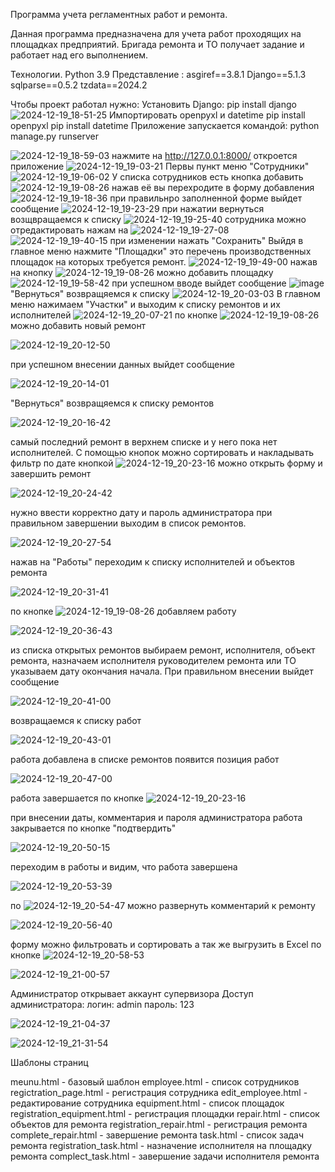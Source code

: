 Программа учета регламентных работ и ремонта.

Данная программа предназначена для учета работ проходящих на площадках предприятий. Бригада ремонта и ТО получает задание и работает над его выполнением.

Технологии.
Python 3.9
Представление :
asgiref==3.8.1
Django==5.1.3
sqlparse==0.5.2
tzdata==2024.2

Чтобы проект работал нужно:
Установить Django: pip install django
![2024-12-19_18-51-25](https://github.com/user-attachments/assets/022b7ad7-3653-4ce1-bc98-60495474e5d2)
Импортировать openpyxl и datetime
pip install openpyxl
pip install datetime
Приложение запускается командой: python manage.py runserver


![2024-12-19_18-59-03](https://github.com/user-attachments/assets/5de6a580-8769-43ef-9337-f521dc2d7163)
нажмите на  http://127.0.0.1:8000/ 
откроется приложение
![2024-12-19_19-03-21](https://github.com/user-attachments/assets/ff5982f6-434b-4517-8f36-c34b3721366f)
Первы пункт меню "Сотрудники"
![2024-12-19_19-06-02](https://github.com/user-attachments/assets/9c503b1d-ffa4-4120-a3c0-81aed664fecd)
У списка сотрудников есть кнопка добавить ![2024-12-19_19-08-26](https://github.com/user-attachments/assets/6935b455-113c-43ee-9ba4-b5eb45f75976)
 нажав её вы перехродите в форму добавления
 ![2024-12-19_19-18-36](https://github.com/user-attachments/assets/4615e317-8eb0-4791-8ed0-98764d598bc5)
 при правильнро заполненной форме выйдет сообщение
![2024-12-19_19-23-29](https://github.com/user-attachments/assets/9a28388a-8192-42c9-9b55-bca64f49fcf6)
при нажатии вернуться возщвращаемся к списку
![2024-12-19_19-25-40](https://github.com/user-attachments/assets/b0e1cf87-123a-4639-ba45-f9b20cdc7423)
сотрудника можно отредактировать нажам на ![2024-12-19_19-27-08](https://github.com/user-attachments/assets/23db12b9-c1cf-4506-8f29-ad188ac84d4a)
![2024-12-19_19-40-15](https://github.com/user-attachments/assets/69563a8c-aafe-4a85-81e3-4d905d3e7177)
при изменении нажать "Сохранить"
Выйдя в главное меню нажмите "Площадки" это перечень производственных площадок на которых требуется ремонт.
![2024-12-19_19-49-00](https://github.com/user-attachments/assets/56fa0780-dd2b-4278-9aae-e0269637d65f)
нажав на кнопку ![2024-12-19_19-08-26](https://github.com/user-attachments/assets/644bb6ec-af57-46f8-9871-b56a4be68fce) можно добавить площадку 
![2024-12-19_19-58-42](https://github.com/user-attachments/assets/39ef94d9-fbc3-442c-8cea-c0d395d1e281)
при успешном вводе выйдет сообщение
![image](https://github.com/user-attachments/assets/f98f22b7-4156-41f0-9985-833190667834)
"Вернуться" возвращяемся к списку
![2024-12-19_20-03-03](https://github.com/user-attachments/assets/6f7c36a0-1c15-42ef-ad28-56dc4c5d6902)
В главном меню нажимаем "Участки" и выходим к списку ремонтов и их исполнителей
![2024-12-19_20-07-21](https://github.com/user-attachments/assets/22f4cee0-5740-4da5-9962-dfffa823a2b4)
по кнопке ![2024-12-19_19-08-26](https://github.com/user-attachments/assets/13022891-e3f0-462e-b24a-1c24d5f703a4)
  можно добавить новый ремонт

  ![2024-12-19_20-12-50](https://github.com/user-attachments/assets/7fab3893-2acf-40e5-950a-535f3de8d808)

  при успешном внесении данных выйдет сообщение

  ![2024-12-19_20-14-01](https://github.com/user-attachments/assets/781fbe79-befc-4fc6-85a1-62e2a60830ab)

"Вернуться" возвращяемся к списку ремонтов

![2024-12-19_20-16-42](https://github.com/user-attachments/assets/67e46b15-9d19-467f-8565-cde02745948b)

самый последний ремонт в верхнем списке и у него пока нет исполнителей. С помощью кнопок можно сортировать и накладывать фильтр по дате
кнопкой ![2024-12-19_20-23-16](https://github.com/user-attachments/assets/fec16d25-f606-4580-9c15-2bca6066f408) можно открыть форму и завершить ремонт

![2024-12-19_20-24-42](https://github.com/user-attachments/assets/dedc8264-078b-45a9-b0ea-1143920e8b97)

нужно ввести корректно дату и пароль администратора при правильном завершении выходим в список ремонтов.

![2024-12-19_20-27-54](https://github.com/user-attachments/assets/1b90e4b1-66d3-46b5-8f6f-222dc4925584)

нажав на "Работы" переходим к списку исполнителей и объектов ремонта

![2024-12-19_20-31-41](https://github.com/user-attachments/assets/c749057a-b8c5-49a2-82dd-62cb3d04b1fd)

по кнопке ![2024-12-19_19-08-26](https://github.com/user-attachments/assets/fd33dff6-2baa-4e43-9959-76689a1af281) добавляем работу

![2024-12-19_20-36-43](https://github.com/user-attachments/assets/cd506f09-ade5-4d16-a909-3b05bc3a4503)

из списка открытых ремонтов выбираем ремонт, исполнителя, объект ремонта, назначаем исполнителя руководителем ремонта или ТО
указываем дату окончания начала. При правильном внесении выйдет сообщение

![2024-12-19_20-41-00](https://github.com/user-attachments/assets/ac94aa70-9777-4338-a1c5-315629dfe664)

возвращаемся к списку работ

![2024-12-19_20-43-01](https://github.com/user-attachments/assets/40dcd67f-dbe8-4009-96fd-8217621b276c)

работа добавлена в списке ремонтов появится позиция работ

![2024-12-19_20-47-00](https://github.com/user-attachments/assets/4ab8e98f-fc5d-41ad-8b9c-04a2d5974797)

работа завершается по кнопке ![2024-12-19_20-23-16](https://github.com/user-attachments/assets/f239f5c2-5292-473a-89ad-9cdf904958a7)

при внесении даты, комментария и пароля администратора работа закрывается по кнопке "подтвердить"

![2024-12-19_20-50-15](https://github.com/user-attachments/assets/41c942ad-b769-4756-939d-f364f1d402a3)

переходим в работы и видим, что работа завершена

![2024-12-19_20-53-39](https://github.com/user-attachments/assets/b21217ba-9142-4121-b1b0-1dc061a0e4b0)

по ![2024-12-19_20-54-47](https://github.com/user-attachments/assets/9dc8f26c-c1f7-4d5a-a258-857fc4d84299) можно развернуть комментарий к ремонту

![2024-12-19_20-56-40](https://github.com/user-attachments/assets/fcfe6021-4295-49f4-8752-96cab346071f)

форму можно фильтровать и сортировать а так же выгрузить в Excel по кнопке ![2024-12-19_20-58-53](https://github.com/user-attachments/assets/44b15dbf-075b-444b-87e0-612d42b0e52d)

![2024-12-19_21-00-57](https://github.com/user-attachments/assets/37e8d4be-c851-4b8e-94ed-18ae13c71d5f)

Администратор открывает аккаунт супервизора 
Доступ администратора:
логин: admin
пароль: 123

![2024-12-19_21-04-37](https://github.com/user-attachments/assets/42db8a30-125f-4c23-b010-6a15b94df31b)

![2024-12-19_21-31-54](https://github.com/user-attachments/assets/42078244-530f-4a34-a6d8-2974ba597741)

Шаблоны страниц

meunu.html - базовый шаблон
employee.html - список сотрудников
regictration_page.html - регистрация сотрудника
edit_employee.html - редактирование сотрудника
equipment.html - список площадок
registration_equipment.html - регистрация площадки
repair.html - список объектов для ремонта
registration_repair.html - регистрация ремонта
complete_repair.html - завершение ремонта
task.html - список задач ремонта
registration_task.html - назначение исполнителя на площадку ремонта
complect_task.html - завершение задачи исполнителя ремонта




